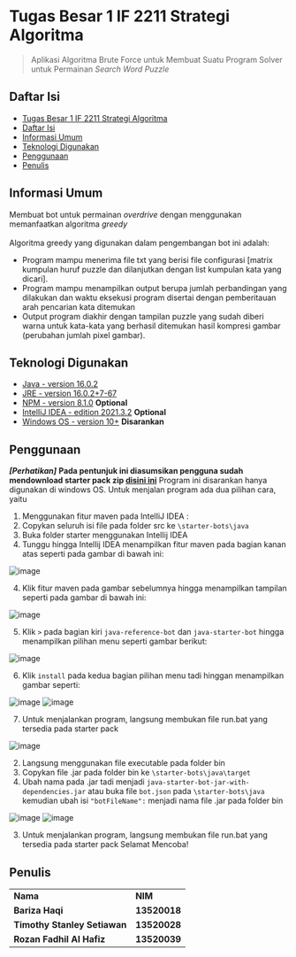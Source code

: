 # Tugas Besar 1 IF 2211 Strategi Algoritma
> Aplikasi Algoritma Brute Force untuk Membuat Suatu Program Solver untuk Permainan _Search Word Puzzle_

## Daftar Isi
  - [Tugas Besar 1 IF 2211 Strategi Algoritma](#tugas-besar-1-if-2211-strategi-algoritma)
  - [Daftar Isi](#daftar-isi)
  - [Informasi Umum](#informasi-umum)
  - [Teknologi Digunakan](#teknologi-digunakan)
  - [Penggunaan](#penggunaan)
  - [Penulis](#penulis)
<!-- * [License](#license) -->

## Informasi Umum
Membuat bot untuk permainan _overdrive_ dengan menggunakan memanfaatkan algoritma _greedy_ <br /> <br />
Algoritma greedy yang digunakan dalam pengembangan bot ini adalah: 
- Program mampu menerima file txt yang berisi file configurasi [matrix kumpulan huruf puzzle dan dilanjutkan dengan list kumpulan kata yang dicari].
- Program mampu menampilkan output berupa jumlah perbandingan yang dilakukan dan waktu eksekusi program disertai dengan pemberitauan arah pencarian kata ditemukan
- Output program diakhir dengan tampilan puzzle yang sudah diberi warna untuk kata-kata yang berhasil ditemukan
hasil kompresi gambar (perubahan jumlah pixel gambar).
<!-- You don't have to answer all the questions - just the ones relevant to your project. -->

## Teknologi Digunakan
- [Java - version 16.0.2](https://en.wikipedia.org/wiki/Java) 
- [JRE - version 16.0.2+7-67](https://en.wikipedia.org/wiki/Java_(software_platform))
- [NPM - version 8.1.0](https://nodejs.org/en/download/) **Optional**
- [IntelIiJ IDEA - edition 2021.3.2](https://www.jetbrains.com/idea/) **Optional**
- [Windows OS - version 10+](https://en.wikipedia.org/wiki/Microsoft_Windows) **Disarankan**

## Penggunaan
***[Perhatikan]***
**Pada pentunjuk ini diasumsikan pengguna sudah mendownload starter pack zip [disini ini](https://github.com/EntelectChallenge/2020-Overdrive/releases/tag/2020.3.4)**
Program ini disarankan hanya digunakan di windows OS. Untuk menjalan program ada dua pilihan cara, yaitu 
1. Menggunakan fitur maven pada IntelIiJ IDEA :
  1. Copykan seluruh isi file pada folder src ke ```\starter-bots\java```
  2. Buka folder starter menggunakan IntelIij IDEA
  3. Tunggu hingga IntelIij IDEA menampilkan fitur maven pada bagian kanan atas seperti pada gambar di bawah ini:

   ![image](https://cdn.discordapp.com/attachments/941288781401698307/944250982022385724/unknown.png)

  4. Klik fitur maven pada gambar sebelumnya hingga menampilkan tampilan seperti pada gambar di bawah ini:
    
   ![image](https://cdn.discordapp.com/attachments/941288781401698307/944251696475942912/unknown.png)
    
  5. Klik  ```>``` pada bagian kiri ```java-reference-bot``` dan ```java-starter-bot``` hingga menampilkan pilihan menu seperti gambar berikut:

   ![image](https://cdn.discordapp.com/attachments/941288781401698307/944252374724268102/unknown.png)

  6. Klik ```install``` pada kedua bagian pilihan menu tadi hinggan menampilkan gambar seperti:

   ![image](https://cdn.discordapp.com/attachments/941288781401698307/944252814568345620/unknown.png)
   ![image](https://cdn.discordapp.com/attachments/941288781401698307/944252920097046558/unknown.png)

  7. Untuk menjalankan program, langsung membukan file run.bat yang tersedia pada starter pack 

   ![image](https://cdn.discordapp.com/attachments/941288781401698307/944253492451737681/unknown.png)

2. Langsung menggunakan file executable pada folder bin
  1. Copykan file .jar pada folder bin ke ```\starter-bots\java\target```    
  2. Ubah nama pada .jar tadi menjadi ```java-starter-bot-jar-with-dependencies.jar``` atau buka file ```bot.json``` pada ```\starter-bots\java``` kemudian ubah isi ```"botFileName":``` menjadi nama file .jar pada folder bin

   ![image](https://cdn.discordapp.com/attachments/941288781401698307/944255748282654730/unknown.png) 
   ![image](https://cdn.discordapp.com/attachments/941288781401698307/944256347195715594/unknown.png) 
   
  3. Untuk menjalankan program, langsung membukan file run.bat yang tersedia pada starter pack
  Selamat Mencoba!
    
## Penulis
<table>
    <tr>
      <td><b>Nama</b></td>
      <td><b>NIM</b></td>
    </tr>
    <tr>
      <td><b>Bariza Haqi</b></td>
      <td><b>13520018</b></td>
    </tr>
    <tr>
      <td><b>Timothy Stanley Setiawan</b></td>
      <td><b>13520028</b></td>
    </tr>
    <tr>
      <td><b>Rozan Fadhil Al Hafiz</b></td>
      <td><b>13520039</b></td>
    </tr>
</table>
